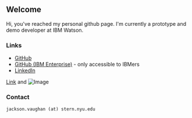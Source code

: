 ## Welcome

Hi, you've reached my personal github page. I'm currently a prototype and demo developer at IBM Watson.

### Links

- [GitHub](https://github.com/jackrvaughan)
- [GitHub (IBM Enterprise)](https://github.ibm.com/jacksonvaughan) - only accessible to IBMers
- [LinkedIn](https://www.linkedin.com/in/jacksonvaughan/)

[Link](url) and ![Image](src)


### Contact

`jackson.vaughan (at) stern.nyu.edu`
